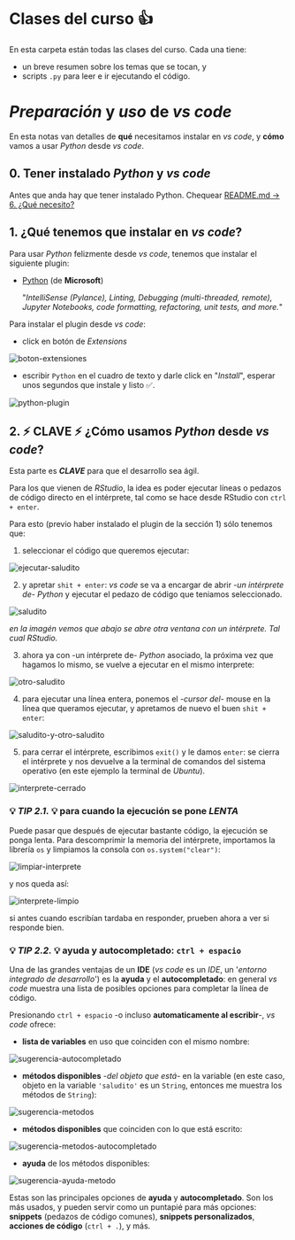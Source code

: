 # Clases del curso 👍
En esta carpeta están todas las clases del curso. Cada una tiene:

- un breve resumen sobre los temas que se tocan, y
- scripts `.py` para leer e ir ejecutando el código.

# ***Preparación*** y ***uso*** de *vs code*
En esta notas van detalles de **qué** necesitamos instalar en *vs code*, y **cómo** vamos a usar *Python* desde *vs code*.

## 0. Tener instalado *Python* y *vs code*
Antes que anda hay que tener instalado Python. Chequear [README.md -> 6. ¿Qué necesito?](../README.md)

## 1. ¿Qué tenemos que instalar en *vs code*?
Para usar *Python* felizmente desde *vs code*, tenemos que instalar el siguiente plugin:

- [Python](https://marketplace.visualstudio.com/items?itemName=ms-python.python) (de **Microsoft**)

    "*IntelliSense (Pylance), Linting, Debugging (multi-threaded, remote), Jupyter Notebooks, code formatting, refactoring, unit tests, and more.*"

Para instalar el plugin desde *vs code*:

- click en botón de *Extensions*

![boton-extensiones](./imagenes/boton-extensiones.png)
- escribir `Python` en el cuadro de texto y darle click en "*Install*", esperar unos segundos que instale y listo ✅.

![python-plugin](./imagenes/python-plugin.png)

## 2. ⚡ CLAVE ⚡ ¿Cómo usamos *Python* desde *vs code*?
Esta parte es ***CLAVE*** para que el desarrollo sea ágil.

Para los que vienen de *RStudio*, la idea es poder ejecutar líneas o pedazos de código directo en el intérprete, tal como se hace desde RStudio con `ctrl + enter`.

Para esto (previo haber instalado el plugin de la sección 1) sólo tenemos que:

1. seleccionar el código que queremos ejecutar:

![ejecutar-saludito](./imagenes/ejecutar-saludito.png)

2. y apretar `shit + enter`: *vs code* se va a encargar de abrir -*un intérprete de*- *Python* y ejecutar el pedazo de código que teniamos seleccionado.

![saludito](./imagenes/saludito.png)

*en la imagén vemos que abajo se abre otra ventana con un intérprete. Tal cual *RStudio*.*

3. ahora ya con -un intérprete de- *Python* asociado, la próxima vez que hagamos lo mismo, se vuelve a ejecutar en el mismo interprete:

![otro-saludito](./imagenes/otro-saludito.png)

4. para ejecutar una línea entera, ponemos el -*cursor del*- mouse en la línea que queramos ejecutar, y apretamos de nuevo el buen `shit + enter`:

![saludito-y-otro-saludito](./imagenes/saludito-y-otro-saludito.png)

5. para cerrar el intérprete, escribimos `exit()` y le damos `enter`: se cierra el intérprete y nos devuelve a la terminal de comandos del sistema operativo (en este ejemplo la terminal de *Ubuntu*).

![interprete-cerrado](./imagenes/interprete-cerrado.png)

### 💡 ***TIP 2.1.*** 💡 para cuando la ejecución se pone ***LENTA***
Puede pasar que después de ejecutar bastante código, la ejecución se ponga lenta. Para descomprimir la memoria del intérprete, importamos la librería `os` y limpiamos la consola con `os.system("clear")`:

![limpiar-interprete](./imagenes/limpiar-interprete.png)

y nos queda así:

![interprete-limpio](./imagenes/interprete-limpio.png)

si antes cuando escribían tardaba en responder, prueben ahora a ver si responde bien.

### 💡 ***TIP 2.2.*** 💡 ayuda y autocompletado: `ctrl + espacio`
Una de las grandes ventajas de un **IDE** (*vs code* es un *IDE*, un '*entorno integrado de desarrollo*') es la **ayuda** y el **autocompletado**: en general *vs code* muestra una lista de posibles opciones para completar la línea de código.

Presionando `ctrl + espacio` -o incluso **automaticamente al escribir**-, *vs code* ofrece:

- **lista de variables** en uso que coinciden con el mismo nombre:

![sugerencia-autocompletado](./imagenes/sugerencia-autocompletado.png)

- **métodos disponibles** -*del objeto que está*- en la variable (en este caso, objeto en la variable `'saludito'` es un `String`, entonces me muestra los métodos de `String`):

![sugerencia-metodos](./imagenes/sugerencia-metodos.png)

- **métodos disponibles** que coinciden con lo que está escrito:

![sugerencia-metodos-autocompletado](./imagenes/sugerencia-metodos-autocompletado.png)

- **ayuda** de los métodos disponibles:

![sugerencia-ayuda-metodo](./imagenes/sugerencia-ayuda-metodo.png)

Estas son las principales opciones de **ayuda** y **autocompletado**. Son los más usados, y pueden servir como un puntapié para más opciones: **snippets** (pedazos de código comunes), **snippets personalizados**, **acciones de código** (`ctrl + .`), y más.
